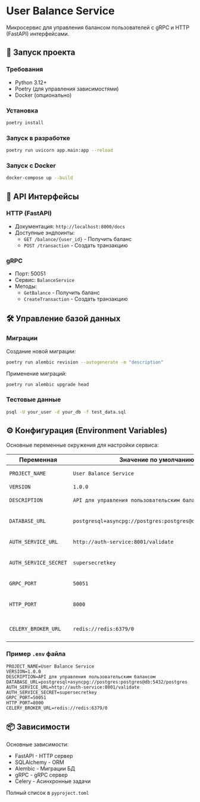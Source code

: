 
# User Balance Service

Микросервис для управления балансом пользователей с gRPC и HTTP (FastAPI) интерфейсами.

## 🚀 Запуск проекта

### Требования
- Python 3.12+
- Poetry (для управления зависимостями)
- Docker (опционально)

### Установка
```bash
poetry install
```

### Запуск в разработке
```bash
poetry run uvicorn app.main:app --reload
```

### Запуск с Docker
```bash
docker-compose up --build
```

## 📡 API Интерфейсы

### HTTP (FastAPI)
- Документация: `http://localhost:8000/docs`
- Доступные эндпоинты:
  - `GET /balance/{user_id}` - Получить баланс
  - `POST /transaction` - Создать транзакцию

### gRPC
- Порт: 50051
- Сервис: `BalanceService`
- Методы:
  - `GetBalance` - Получить баланс
  - `CreateTransaction` - Создать транзакцию

## 🛠 Управление базой данных

### Миграции
Создание новой миграции:
```bash
poetry run alembic revision --autogenerate -m "description"
```

Применение миграций:
```bash
poetry run alembic upgrade head
```

### Тестовые данные
```bash
psql -U your_user -d your_db -f test_data.sql
```

## ⚙️ Конфигурация (Environment Variables)

Основные переменные окружения для настройки сервиса:

| Переменная              | Значение по умолчанию                          | Описание                              |
|-------------------------|-----------------------------------------------|---------------------------------------|
| `PROJECT_NAME`          | `User Balance Service`                        | Название сервиса                      |
| `VERSION`               | `1.0.0`                                       | Версия API                            |
| `DESCRIPTION`           | `API для управления пользовательским балансом` | Описание сервиса                      |
| `DATABASE_URL`          | `postgresql+asyncpg://postgres:postgres@db:5432/postgres` | URL подключения к PostgreSQL |
| `AUTH_SERVICE_URL`      | `http://auth-service:8001/validate`          | URL сервиса аутентификации            |
| `AUTH_SERVICE_SECRET`   | `supersecretkey`                              | Секретный ключ для аутентификации     |
| `GRPC_PORT`             | `50051`                                       | Порт для gRPC сервера                 |
| `HTTP_PORT`             | `8000`                                        | Порт для HTTP сервера (FastAPI)       |
| `CELERY_BROKER_URL`     | `redis://redis:6379/0`                        | URL брокера сообщений (Redis)         |

### Пример `.env` файла
```env
PROJECT_NAME=User Balance Service
VERSION=1.0.0
DESCRIPTION=API для управления пользовательским балансом
DATABASE_URL=postgresql+asyncpg://postgres:postgres@db:5432/postgres
AUTH_SERVICE_URL=http://auth-service:8001/validate
AUTH_SERVICE_SECRET=supersecretkey
GRPC_PORT=50051
HTTP_PORT=8000
CELERY_BROKER_URL=redis://redis:6379/0
```
## 📦 Зависимости
Основные зависимости:
- FastAPI - HTTP сервер
- SQLAlchemy - ORM
- Alembic - Миграции БД
- gRPC - gRPC сервер
- Celery - Асинхронные задачи

Полный список в `pyproject.toml`
```